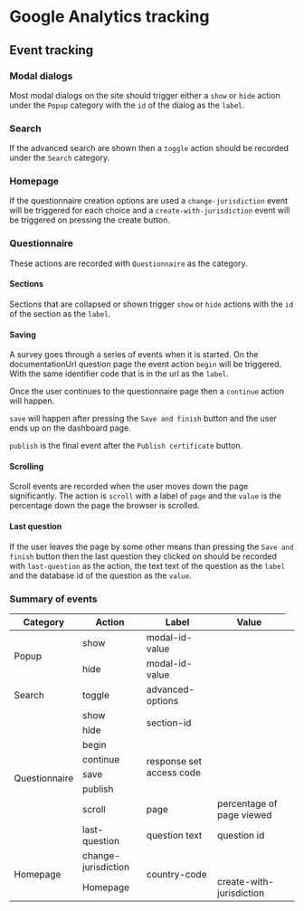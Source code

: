 Google Analytics tracking
=========================

Event tracking
--------------

### Modal dialogs

Most modal dialogs on the site should trigger
either a `show` or `hide` action under the
`Popup` category with the `id` of the dialog
as the `label`.

### Search

If the advanced search are shown then a
`toggle` action should be recorded under the
`Search` category.

### Homepage

If the questionnaire creation options are used
a `change-jurisdiction` event will be triggered
for each choice and a `create-with-jurisdiction`
event will be triggered on pressing the create
button.

### Questionnaire

These actions are recorded with `Questionnaire`
as the category.

#### Sections

Sections that are collapsed or shown trigger
`show` or `hide` actions with the `id` of the
section as the `label`.

#### Saving

A survey goes through a series of events when
it is started. On the documentationUrl question
page the event action `begin` will be triggered.
With the same identifier code that is in the url
as the `label`.

Once the user continues to the questionnaire page
then a `continue` action will happen.

`save` will happen after pressing the `Save and finish`
button and the user ends up on the dashboard page.

`publish` is the final event after the `Publish certificate`
button.

#### Scrolling

Scroll events are recorded when the user moves down
the page significantly. The action is `scroll` with
a label of `page` and the `value` is the percentage
down the page the browser is scrolled.

#### Last question

If the user leaves the page by some other means
than pressing the `Save and finish` button then
the last question they clicked on should be recorded
with `last-question` as the action, the text text
of the question as the `label` and the database id
of the question as the `value`.

### Summary of events

<table>
  <thead>
    <tr>
      <th>Category</th>
      <th>Action</th>
      <th>Label</th>
      <th>Value</th>
    </tr>
  </thead>
<tbody>
  <tr>
    <td rowspan=2>Popup</td>
    <td>show</td>
    <td>modal-id-value</td>
    <td></td>
  </tr>
  <tr>
    <td>hide</td>
    <td>modal-id-value</td>
    <td></td>
  </tr>
  <tr>
    <td>Search</td>
    <td>toggle</td>
    <td>advanced-options</td>
    <td></td>
  </tr>
  <tr>
    <td rowspan=8>Questionnaire</td>
    <td>show</td>
    <td rowspan=2>section-id</td>
    <td></td>
  </tr>
  <tr>
    <td>hide</td>
    <td></td>
  </tr>
  <tr>
    <td>begin</td>
    <td rowspan=4>response set access code</td>
    <td></td>
  </tr>
  <tr>
    <td>continue</td>
    <td></td>
  </tr>
  <tr>
    <td>save</td>
    <td></td>
  </tr>
  <tr>
    <td>publish</td>
    <td></td>
  </tr>
  <tr>
    <td>scroll</td>
    <td>page</td>
    <td>percentage of page viewed</td>
  </tr>
  <tr>
    <td>last-question</td>
    <td>question text</td>
    <td>question id</td>
  </tr>
  <tr>
    <td rowspan=2>Homepage</td>
    <td>change-jurisdiction</td>
    <td rowspan=2>country-code</td>
    <td></td>
  </tr>
  <tr>
    <td rowspan=2>Homepage</td>
    <td>create-with-jurisdiction</td>
    <td></td>
  </tr>
</tbody>
</table>
